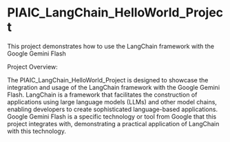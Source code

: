 # PIAIC_LangChain_HelloWorld_Project
This project demonstrates how to use the LangChain framework with the Google Gemini Flash

Project Overview:

The PIAIC_LangChain_HelloWorld_Project is designed to showcase the integration and usage of the LangChain framework with the Google Gemini Flash. LangChain is a framework that facilitates the construction of applications using large language models (LLMs) and other model chains, enabling developers to create sophisticated language-based applications.
Google Gemini Flash is a specific technology or tool from Google that this project integrates with, demonstrating a practical application of LangChain with this technology.
